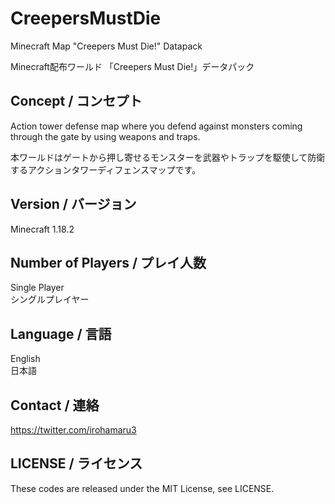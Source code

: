 # CreepersMustDie

Minecraft Map "Creepers Must Die!" Datapack    

Minecraft配布ワールド 「Creepers Must Die!」データパック

## Concept / コンセプト
Action tower defense map where you defend against monsters coming through the gate by using weapons and traps.    

本ワールドはゲートから押し寄せるモンスターを武器やトラップを駆使して防衛するアクションタワーディフェンスマップです。

## Version / バージョン
Minecraft 1.18.2

## Number of Players / プレイ人数
Single Player    
シングルプレイヤー

## Language / 言語
English    
日本語    

## Contact / 連絡
<https://twitter.com/irohamaru3>

## LICENSE / ライセンス
These codes are released under the MIT License, see LICENSE.
